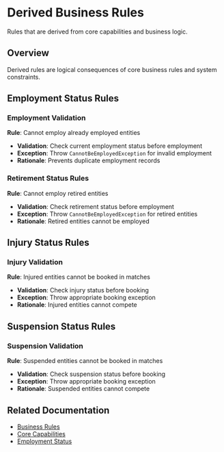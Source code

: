 # Derived Business Rules

Rules that are derived from core capabilities and business logic.

## Overview

Derived rules are logical consequences of core business rules and system constraints.

## Employment Status Rules

### Employment Validation
**Rule**: Cannot employ already employed entities
- **Validation**: Check current employment status before employment
- **Exception**: Throw `CannotBeEmployedException` for invalid employment
- **Rationale**: Prevents duplicate employment records

### Retirement Status Rules
**Rule**: Cannot employ retired entities
- **Validation**: Check retirement status before employment
- **Exception**: Throw `CannotBeEmployedException` for retired entities
- **Rationale**: Retired entities cannot be employed

## Injury Status Rules

### Injury Validation
**Rule**: Injured entities cannot be booked in matches
- **Validation**: Check injury status before booking
- **Exception**: Throw appropriate booking exception
- **Rationale**: Injured entities cannot compete

## Suspension Status Rules

### Suspension Validation
**Rule**: Suspended entities cannot be booked in matches
- **Validation**: Check suspension status before booking
- **Exception**: Throw appropriate booking exception
- **Rationale**: Suspended entities cannot compete

## Related Documentation
- [Business Rules](business-rules.md)
- [Core Capabilities](core-capabilities.md)
- [Employment Status](employment-status.md)
